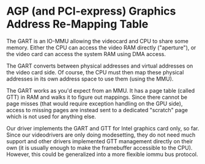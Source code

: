 AGP (and PCI-express) Graphics Address Re-Mapping Table
=======================================================

The GART is an IO-MMU allowing the videocard and CPU to share some memory.
Either the CPU can access the video RAM directly ("aperture"), or the video
card can access the system RAM using DMA access.

The GART converts between physical addresses and virtual addresses on the
video card side. Of course, the CPU must then map these physical addresses
in its own address space to use them (using the MMU).

The GART works as you'd expect from an MMU. It has a page table (called GTT)
in RAM and walks it to figure out mappings. Since there cannot be page misses
(that would require exception handling on the GPU side), access to missing
pages are instead sent to a dedicated "scratch" page which is not used for
anything else.

Our driver implements the GART and GTT for Intel graphics card only, so far.
Since our videodrivers are only doing modesetting, they do not need much
support and other drivers implemented GTT management directly on their own
(it is usually enough to make the framebuffer accessible to the CPU). However,
this could be generalized into a more flexible iommu bus protocol.
